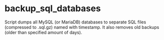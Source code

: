 # backup_sql_databases

Script dumps all MySQL (or MariaDB) databases to separate SQL files (compressed to .sql.gz) named with timestamp.
It also removes old backups (older than specified amount of days).

